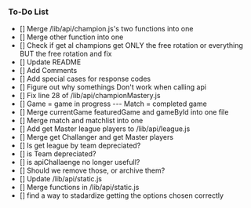 ### To-Do List
- [] Merge /lib/api/champion.js's two functions into one
- [] Merge other function into one
- [] Check if get al champions get ONLY the free rotation or everything BUT the free rotation and fix
- [] Update README
- [] Add Comments
- [] Add special cases for response codes
- [] Figure out why somethings Don't work when calling api
- [] Fix line 28 of /lib/api/championMastery.js
- [] Game = game in progress --- Match = completed game
- [] Merge currentGame featuredGame and gameById into one file
- [] Merge match and matchlist into one
- [] Add get Master league players to /lib/api/league.js
- [] Merge get Challanger and get Master players
- [] Is get league by team depreciated?
- [] is Team depreciated?
- [] is apiChallaenge no longer usefull?
- [] Should we remove those, or archive them?
- [] Update /lib/api/static.js
- [] Merge functions in /lib/api/static.js
- [] find a way to stadardize getting the options chosen correctly